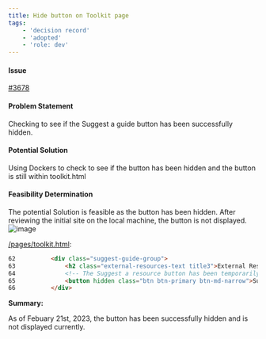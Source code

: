 ```yaml
---
title: Hide button on Toolkit page
tags:
    - 'decision record'
    - 'adopted'
    - 'role: dev'
---
```


#### Issue

[#3678](https://github.com/hackforla/website/issues/3678)

#### Problem Statement

Checking to see if the Suggest a guide button has been successfully hidden.

#### Potential Solution

Using Dockers to check to see if the button has been hidden and the button is still within toolkit.html

#### Feasibility Determination

The potential Solution is feasible as the button has been hidden. After reviewing the initial site on the local machine, the button is not displayed.
![image](https://user-images.githubusercontent.com/38971729/220494923-cb61f083-7648-4dac-995f-9e575a5e68a1.png)

[/pages/toolkit.html](https://github.com/hackforla/website/blob/262395c6b76fa0cc2ecc3a6c4d313e96dd1d2346/pages/toolkit.html#L62):

```html
62          <div class="suggest-guide-group">
63              <h2 class="external-resources-text title3">External Resources</h2>
64              <!-- The Suggest a resource button has been temporarily hidden until we figure out how this button will function after it's clicked. See issue #3678 for more details. -->
65              <button hidden class="btn btn-primary btn-md-narrow">Suggest a resource</button>
66          </div>
```

**Summary:**

As of Febuary 21st, 2023, the button has been successfully hidden and is not displayed currently.
